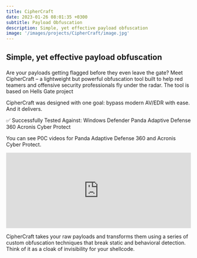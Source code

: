 ```yaml
---
title: CipherCraft
date: 2023-01-26 08:01:35 +0300
subtitle: Payload Obfuscation
description: Simple, yet effective payload obfuscation
image: '/images/projects/CipherCraft/image.jpg'
---
```


<!-- <div class="gallery-box">
  <div class="gallery">
    <img src="/images/project-5.jpg" alt="Project">
    <img src="/images/project-8.jpg" alt="Project">
    <img src="/images/project-6.jpg" alt="Project">
  </div>
  <em>Projects / <a href="https://unsplash.com/" target="_blank">Unsplash</a></em>
</div> -->

<div class="block-header inner-sm" style="margin-top: 1.5em; margin-bottom: 1.5em">
  <h2 class="block-title line-top">Simple, yet effective payload obfuscation</h2>
</div>

Are your payloads getting flagged before they even leave the gate? Meet CipherCraft – a lightweight but powerful obfuscation tool built to help red teamers and offensive security professionals fly under the radar. The tool is based on Hells Gate project

CipherCraft was designed with one goal: bypass modern AV/EDR with ease. And it delivers.

✅ Successfully Tested Against:
Windows Defender
Panda Adaptive Defense 360
Acronis Cyber Protect

You can see P0C videos for Panda Adaptive Defense 360 and Acronis Cyber Protect. 

<div style="position:relative; width:100%; height:0px; padding-bottom:40.906%"><iframe allow="fullscreen" allowfullscreen height="100%" src="https://streamable.com/e/ehj4r9?" width="100%" style="border:none; width:100%; height:100%; position:absolute; left:0px; top:0px; overflow:hidden;"></iframe></div>

CipherCraft takes your raw payloads and transforms them using a series of custom obfuscation techniques that break static and behavioral detection. Think of it as a cloak of invisibility for your shellcode.


<!-- <div class="block-header inner-sm" style="margin-bottom: 1.5em">
  <h2 class="block-title line-top">Technology</h2>
</div> -->